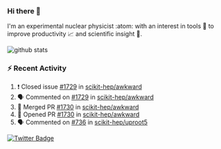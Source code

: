 ### Hi there 👋 

I'm an experimental nuclear physicist :atom: with an interest in tools :wrench: to improve productivity :chart_with_upwards_trend: and scientific insight :telescope:.

![github stats](https://github-readme-stats.vercel.app/api?username=agoose77&show_icons=true&hide_rank=true&hide_title=true&bg_color=30,e76445,904e95&text_color=efe3ec&icon_color=efe3ec)
<!--
**agoose77/agoose77** is a ✨ _special_ ✨ repository because its `README.md` (this file) appears on your GitHub profile.

Here are some ideas to get you started:

- 🔭 I’m currently working on ...
- 🌱 I’m currently learning ...
- 👯 I’m looking to collaborate on ...
- 🤔 I’m looking for help with ...
- 💬 Ask me about ...
- 📫 How to reach me: ...
- 😄 Pronouns: ...
- ⚡ Fun fact: ...
-->

### :zap: Recent Activity
<!--START_SECTION:activity-->
1. ❗️ Closed issue [#1729](https://github.com/scikit-hep/awkward/issues/1729) in [scikit-hep/awkward](https://github.com/scikit-hep/awkward)
2. 🗣 Commented on [#1729](https://github.com/scikit-hep/awkward/issues/1729) in [scikit-hep/awkward](https://github.com/scikit-hep/awkward)
3. 🎉 Merged PR [#1730](https://github.com/scikit-hep/awkward/pull/1730) in [scikit-hep/awkward](https://github.com/scikit-hep/awkward)
4. 💪 Opened PR [#1730](https://github.com/scikit-hep/awkward/pull/1730) in [scikit-hep/awkward](https://github.com/scikit-hep/awkward)
5. 🗣 Commented on [#736](https://github.com/scikit-hep/uproot5/issues/736) in [scikit-hep/uproot5](https://github.com/scikit-hep/uproot5)
<!--END_SECTION:activity-->


[![Twitter Badge](https://img.shields.io/twitter/follow/agoose77?style=flat-square&logo=Twitter&logoColor=white&color=cornflowerblue)](https://twitter.com/agoose77)

